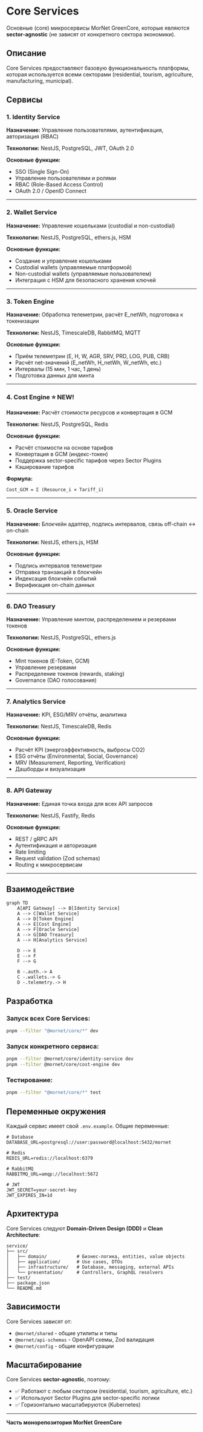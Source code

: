 # Core Services

Основные (core) микросервисы MorNet GreenCore, которые являются **sector-agnostic** (не зависят от конкретного сектора экономики).

## Описание

Core Services предоставляют базовую функциональность платформы, которая используется всеми секторами (residential, tourism, agriculture, manufacturing, municipal).

## Сервисы

### 1. Identity Service
**Назначение:** Управление пользователями, аутентификация, авторизация (RBAC)

**Технологии:** NestJS, PostgreSQL, JWT, OAuth 2.0

**Основные функции:**
- SSO (Single Sign-On)
- Управление пользователями и ролями
- RBAC (Role-Based Access Control)
- OAuth 2.0 / OpenID Connect

---

### 2. Wallet Service
**Назначение:** Управление кошельками (custodial и non-custodial)

**Технологии:** NestJS, PostgreSQL, ethers.js, HSM

**Основные функции:**
- Создание и управление кошельками
- Custodial wallets (управляемые платформой)
- Non-custodial wallets (управляемые пользователем)
- Интеграция с HSM для безопасного хранения ключей

---

### 3. Token Engine
**Назначение:** Обработка телеметрии, расчёт E_netWh, подготовка к токенизации

**Технологии:** NestJS, TimescaleDB, RabbitMQ, MQTT

**Основные функции:**
- Приём телеметрии (E, H, W, AGR, SRV, PRD, LOG, PUB, CRB)
- Расчёт net-значений (E_netWh, H_netWh, W_netWh, etc.)
- Интервалы (15 мин, 1 час, 1 день)
- Подготовка данных для минта

---

### 4. Cost Engine ⭐ NEW!
**Назначение:** Расчёт стоимости ресурсов и конвертация в GCM

**Технологии:** NestJS, PostgreSQL, Redis

**Основные функции:**
- Расчёт стоимости на основе тарифов
- Конвертация в GCM (индекс-токен)
- Поддержка sector-specific тарифов через Sector Plugins
- Кэширование тарифов

**Формула:**
```
Cost_GCM = Σ (Resource_i × Tariff_i)
```

---

### 5. Oracle Service
**Назначение:** Блокчейн адаптер, подпись интервалов, связь off-chain ↔ on-chain

**Технологии:** NestJS, ethers.js, HSM

**Основные функции:**
- Подпись интервалов телеметрии
- Отправка транзакций в блокчейн
- Индексация блокчейн событий
- Верификация on-chain данных

---

### 6. DAO Treasury
**Назначение:** Управление минтом, распределением и резервами токенов

**Технологии:** NestJS, PostgreSQL, ethers.js

**Основные функции:**
- Mint токенов (E-Token, GCM)
- Управление резервами
- Распределение токенов (rewards, staking)
- Governance (DAO голосования)

---

### 7. Analytics Service
**Назначение:** KPI, ESG/MRV отчёты, аналитика

**Технологии:** NestJS, TimescaleDB, Redis

**Основные функции:**
- Расчёт KPI (энергоэффективность, выбросы CO2)
- ESG отчёты (Environmental, Social, Governance)
- MRV (Measurement, Reporting, Verification)
- Дашборды и визуализация

---

### 8. API Gateway
**Назначение:** Единая точка входа для всех API запросов

**Технологии:** NestJS, Fastify, Redis

**Основные функции:**
- REST / gRPC API
- Аутентификация и авторизация
- Rate limiting
- Request validation (Zod schemas)
- Routing к микросервисам

---

## Взаимодействие

```mermaid
graph TD
    A[API Gateway] --> B[Identity Service]
    A --> C[Wallet Service]
    A --> D[Token Engine]
    A --> E[Cost Engine]
    A --> F[Oracle Service]
    A --> G[DAO Treasury]
    A --> H[Analytics Service]
    
    D --> E
    E --> F
    F --> G
    
    B -.auth.-> A
    C -.wallets.-> G
    D -.telemetry.-> H
```

## Разработка

### Запуск всех Core Services:
```bash
pnpm --filter "@mornet/core/*" dev
```

### Запуск конкретного сервиса:
```bash
pnpm --filter @mornet/core/identity-service dev
pnpm --filter @mornet/core/cost-engine dev
```

### Тестирование:
```bash
pnpm --filter "@mornet/core/*" test
```

## Переменные окружения

Каждый сервис имеет свой `.env.example`. Общие переменные:

```env
# Database
DATABASE_URL=postgresql://user:password@localhost:5432/mornet

# Redis
REDIS_URL=redis://localhost:6379

# RabbitMQ
RABBITMQ_URL=amqp://localhost:5672

# JWT
JWT_SECRET=your-secret-key
JWT_EXPIRES_IN=1d
```

## Архитектура

Core Services следуют **Domain-Driven Design (DDD)** и **Clean Architecture**:

```
service/
├── src/
│   ├── domain/           # Бизнес-логика, entities, value objects
│   ├── application/      # Use cases, DTOs
│   ├── infrastructure/   # Database, messaging, external APIs
│   └── presentation/     # Controllers, GraphQL resolvers
├── test/
├── package.json
└── README.md
```

## Зависимости

Core Services зависят от:
- `@mornet/shared` - общие утилиты и типы
- `@mornet/api-schemas` - OpenAPI схемы, Zod валидация
- `@mornet/config` - общие конфигурации

## Масштабирование

Core Services **sector-agnostic**, поэтому:
- ✅ Работают с любым сектором (residential, tourism, agriculture, etc.)
- ✅ Используют Sector Plugins для sector-specific логики
- ✅ Горизонтально масштабируются (Kubernetes)

---

**Часть монорепозитория MorNet GreenCore**

